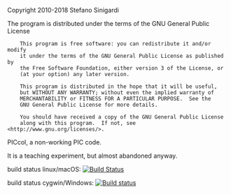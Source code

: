 Copyright 2010-2018 Stefano Sinigardi

The program is distributed under the terms of the GNU General Public License

```
    This program is free software: you can redistribute it and/or modify
    it under the terms of the GNU General Public License as published by
    the Free Software Foundation, either version 3 of the License, or
    (at your option) any later version.

    This program is distributed in the hope that it will be useful,
    but WITHOUT ANY WARRANTY; without even the implied warranty of
    MERCHANTABILITY or FITNESS FOR A PARTICULAR PURPOSE.  See the
    GNU General Public License for more details.

    You should have received a copy of the GNU General Public License
    along with this program.  If not, see <http://www.gnu.org/licenses/>.
```

PICcol, a non-working PIC code.

It is a teaching experiment, but almost abandoned anyway.


build status linux/macOS: [![Build Status](https://travis-ci.org/cenit/PICcol.svg?branch=master)](https://travis-ci.org/cenit/PICcol)

build status cygwin/Windows: [![Build status](https://ci.appveyor.com/api/projects/status/pn2qadn52gy10e39?svg=true)](https://ci.appveyor.com/project/cenit/piccol)
